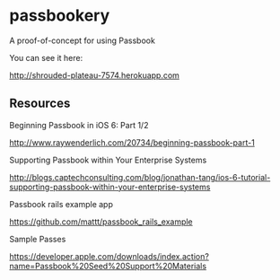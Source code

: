 passbookery
===========

A proof-of-concept for using Passbook

You can see it here:

http://shrouded-plateau-7574.herokuapp.com

Resources
------

Beginning Passbook in iOS 6: Part 1/2

http://www.raywenderlich.com/20734/beginning-passbook-part-1


Supporting Passbook within Your Enterprise Systems

http://blogs.captechconsulting.com/blog/jonathan-tang/ios-6-tutorial-supporting-passbook-within-your-enterprise-systems


Passbook rails example app

https://github.com/mattt/passbook_rails_example

Sample Passes

https://developer.apple.com/downloads/index.action?name=Passbook%20Seed%20Support%20Materials
